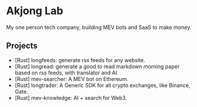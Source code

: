 # Akjong Lab

My one person tech company, building MEV bots and SaaS to make money.

## Projects

* [Rust] longfeeds: generate rss feeds for any website.
* [Rust] longread: generate a good to read markdown morning paper based on rss feeds, with translator and AI.
* [Rust] mev-searcher: A MEV bot on Ethereum.
* [Rust] longtrader: A Generic SDK for all crypto exchanges, like Binance, Gate.
* [Rust] mev-knowledge: AI + search for Web3.
